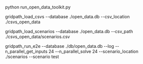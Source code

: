 
python run_open_data_toolkit.py

gridpath_load_csvs --database ./open_data.db --csv_location ./csvs_open_data

gridpath_load_scenarios --database ./open_data.db --csv_path ./csvs_open_data/scenarios.csv

gridpath_run_e2e --database ./db/open_data.db --log --n_parallel_get_inputs 24 --n_parallel_solve 24 --scenario_location ./scenarios --scenario test
